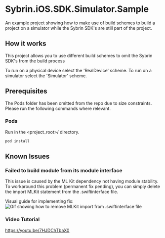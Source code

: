 # Sybrin.iOS.SDK.Simulator.Sample
An example project showing how to make use of build schemes to build a project on a simulator while the Sybrin SDK's are still part of the project.

## How it works
This project allows you to use different build schemes to omit the Sybrin SDK's from the build process

To run on a physical device select the 'RealDevice' scheme.
To run on a simulator select the 'Simulator' scheme.

## Prerequisites
The Pods folder has been omitted from the repo due to size constraints. Please run the following commands where relevant.

### Pods
Run in the <project_root>/ directory.
  ```sh
  pod install
  ```

## Known Issues
### Failed to build module from its module interface
This issue is caused by the ML Kit dependency not having module stability. To workaround this problem (permanent fix pending), you can simply delete the import MLKit statement from the .swiftinterface file.

Visual guide for implementing fix:
![Gif showing how to remove MLKit import from .swiftinterface file](images/iOS_Module_Stability.gif)

### Video Tutorial
https://youtu.be/7HJDChTbaX0

